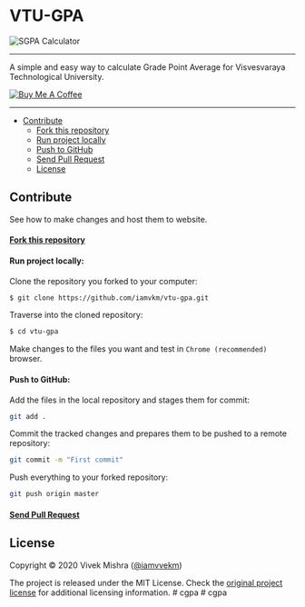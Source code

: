 # VTU-GPA

![SGPA Calculator](./images/sgpa-snap.png "SGPA Calculator")

---

A simple and easy way to calculate Grade Point Average for Visvesvaraya Technological University.

<a href="https://www.instamojo.com/@vivhere01/" target="_blank"><img src="https://res.cloudinary.com/panr/image/upload/v1579374705/buymeacoffee_y6yvov.svg" alt="Buy Me A Coffee" ></a>

---

- [Contribute](#hello-friend)
  - [Fork this repository](#fork-repo)
  - [Run project locally](#run-locally)
  - [Push to GitHub](#push-to-fork)
  - [Send Pull Request](#pull-request)
  - [License](#license)

## Contribute

See how to make changes and host them to website.

#### [Fork this repository](https://docs.github.com/en/free-pro-team@latest/github/getting-started-with-github/fork-a-repo)

#### Run project locally:

Clone the repository you forked to your computer:

```bash
$ git clone https://github.com/iamvkm/vtu-gpa.git
```

Traverse into the cloned repository:

```bash
$ cd vtu-gpa
```

Make changes to the files you want and test in `Chrome (recommended)` browser.

#### Push to GitHub:

Add the files in the local repository and stages them for commit:

```bash
git add .
```

Commit the tracked changes and prepares them to be pushed to a remote repository:

```bash
git commit -m "First commit"
```

Push everything to your forked repository:

```bash
git push origin master
```

#### [Send Pull Request](https://docs.github.com/en/free-pro-team@latest/github/collaborating-with-issues-and-pull-requests/creating-a-pull-request)

## License

Copyright © 2020 Vivek Mishra ([@iamvvekm](https://twitter.com/iamvvekm))

The project is released under the MIT License. Check the [original project license](https://github.com/iamvkm/vtu-gpa/blob/master/LICENSE.md) for additional licensing information.
#   c g p a  
 #   c g p a  
 